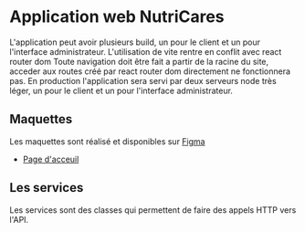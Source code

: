 # Application web NutriCares

L'application peut avoir plusieurs build, un pour le client et un pour l'interface administrateur. L'utilisation de vite rentre en conflit avec react router dom
Toute navigation doit être fait a partir de la racine du site, acceder aux routes créé par react router dom directement ne fonctionnera pas.
En production l'application sera servi par deux serveurs node très léger, un pour le client et un pour l'interface administrateur.

## Maquettes
Les maquettes sont réalisé et disponibles sur [Figma](https://www.figma.com/)

- [Page d'acceuil](https://www.figma.com/)

## Les services
Les services sont des classes qui permettent de faire des appels HTTP vers l'API.
